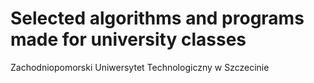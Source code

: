 # Selected algorithms and programs made for university classes
Zachodniopomorski Uniwersytet Technologiczny w Szczecinie
